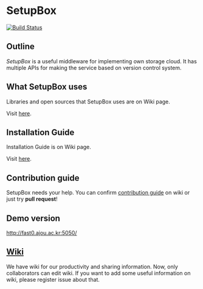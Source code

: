 # SetupBox
[![Build Status](https://travis-ci.org/maxtortime/SetupBox.svg?branch=master)](https://travis-ci.org/maxtortime/SetupBox)
## Outline
*SetupBox* is a useful middleware for implementing own storage cloud. It has multiple APIs for making the service based on version control system.

## What SetupBox uses
Libraries and open sources that SetupBox uses are on Wiki page.

Visit [here](https://github.com/maxtortime/SetupBox/wiki/For-COPYING).

## Installation Guide
Installation Guide is on Wiki page.

Visit [here](https://github.com/maxtortime/SetupBox/wiki/Installation-Guide).

## Contribution guide
SetupBox needs your help. You can confirm [contribution guide](https://github.com/maxtortime/SetupBox/wiki/Contribution-guide) on wiki or just try **pull request**!

## Demo version
http://fast0.ajou.ac.kr:5050/

## [Wiki](https://github.com/maxtortime/SetupBox/wiki)
We have wiki for our productivity and sharing information. Now, only collaborators can edit wiki. If you want to add some useful information on wiki, please register issue about that.
